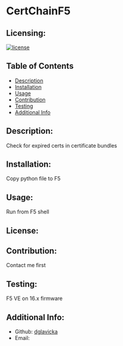 # CertChainF5

  ## Licensing:
  [![license](https://img.shields.io/badge/license--blue)](https://shields.io)

  ## Table of Contents 
  - [Description](#description)
  - [Installation](#installation)
  - [Usage](#usage)
  - [Contribution](#contribution)
  - [Testing](#testing)
  - [Additional Info](#additional-info)

  ## Description:
  Check for expired certs in certificate bundles

  ## Installation:
  Copy python file to F5

  ## Usage:
  Run from F5 shell

  ## License:
  

  ## Contribution:
  Contact me first

  ## Testing:
  F5 VE on 16.x firmware

  ## Additional Info:
  - Github: [dglavicka](https://github.com/dglavicka)
  - Email:  
